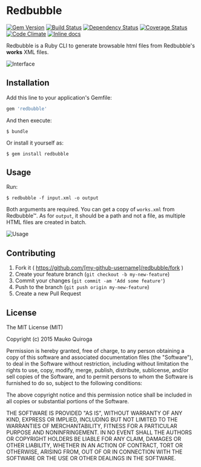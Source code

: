 # Redbubble

[![Gem Version](https://badge.fury.io/rb/redbubble.svg)](http://badge.fury.io/rb/redbubble)
[![Build Status](https://travis-ci.org/maukoquiroga/redbubble.svg?branch=master)](https://travis-ci.org/maukoquiroga/redbubble)
[![Dependency Status](https://gemnasium.com/maukoquiroga/redbubble.svg)](https://gemnasium.com/maukoquiroga/redbubble)
[![Coverage Status](https://coveralls.io/repos/maukoquiroga/redbubble/badge.svg)](https://coveralls.io/r/maukoquiroga/redbubble)
[![Code Climate](https://codeclimate.com/github/maukoquiroga/redbubble/badges/gpa.svg)](https://codeclimate.com/github/maukoquiroga/redbubble)
[![Inline docs](http://inch-ci.org/github/maukoquiroga/redbubble.svg?branch=master)](http://inch-ci.org/github/maukoquiroga/redbubble)

Redbubble is a Ruby CLI to generate browsable html files from Redbubble's **works** XML files.

![Interface](https://github.com/maukoquiroga/redbubble/raw/master/screenshots/index.png)

## Installation

Add this line to your application's Gemfile:

```ruby
gem 'redbubble'
```

And then execute:

    $ bundle

Or install it yourself as:

    $ gem install redbubble


## Usage

Run:

    $ redbubble -f input.xml -o output

Both arguments are required. You can get a copy of `works.xml` from Redbubble™. As for `output`, it should be a path and not a file, as multiple HTML files are created in batch.

![Usage](https://github.com/maukoquiroga/redbubble/raw/master/screenshots/terminal.png)


## Contributing

1. Fork it ( https://github.com/[my-github-username]/redbubble/fork )
2. Create your feature branch (`git checkout -b my-new-feature`)
3. Commit your changes (`git commit -am 'Add some feature'`)
4. Push to the branch (`git push origin my-new-feature`)
5. Create a new Pull Request

## License

The MIT License (MIT)

Copyright (c) 2015 Mauko Quiroga

Permission is hereby granted, free of charge, to any person obtaining a copy
of this software and associated documentation files (the "Software"), to deal
in the Software without restriction, including without limitation the rights
to use, copy, modify, merge, publish, distribute, sublicense, and/or sell
copies of the Software, and to permit persons to whom the Software is
furnished to do so, subject to the following conditions:

The above copyright notice and this permission notice shall be included in all
copies or substantial portions of the Software.

THE SOFTWARE IS PROVIDED "AS IS", WITHOUT WARRANTY OF ANY KIND, EXPRESS OR
IMPLIED, INCLUDING BUT NOT LIMITED TO THE WARRANTIES OF MERCHANTABILITY,
FITNESS FOR A PARTICULAR PURPOSE AND NONINFRINGEMENT. IN NO EVENT SHALL THE
AUTHORS OR COPYRIGHT HOLDERS BE LIABLE FOR ANY CLAIM, DAMAGES OR OTHER
LIABILITY, WHETHER IN AN ACTION OF CONTRACT, TORT OR OTHERWISE, ARISING FROM,
OUT OF OR IN CONNECTION WITH THE SOFTWARE OR THE USE OR OTHER DEALINGS IN THE
SOFTWARE.
